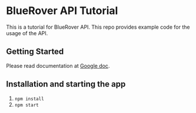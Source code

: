 # BlueRover API Tutorial
This is a tutorial for BlueRover API. This repo provides example code for the usage of the API.

## Getting Started
Please read documentation at [Google doc](https://docs.google.com/document/d/1pm-mwodgk9Z6UXbrO2o4PNUzkr_9hIy7nPnNGMJEvTE/edit?usp=sharing).

## Installation and starting the app
1. `npm install`
2. `npm start`